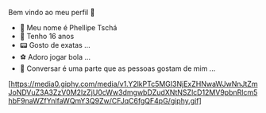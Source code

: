 Bem vindo ao meu perfil 👋

- 🔭 Meu nome é Phellipe Tschá 
- 🔞 Tenho 16 anos 
- 📟 Gosto de exatas ...
- ⚽ Adoro jogar bola ...
- 💬 Conversar é uma parte que as pessoas gostam de mim ...

[https://media0.giphy.com/media/v1.Y2lkPTc5MGI3NjExZHNwaWJwNnJtZmJoNDVuZ3A3ZzV0M2IzZjU0cWw3dmgwbDZudXNtNSZlcD12MV9pbnRlcm5hbF9naWZfYnlfaWQmY3Q9Zw/CFJqC6fgQF4pG/giphy.gif]
